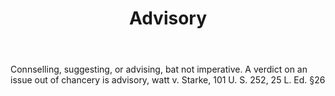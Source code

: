 ---
title: Advisory
letter: A
permalink: "/definitions/advisory.html"
body: Connselling, suggesting, or advising, bat not imperative. A verdict on an issue
  out of chancery is advisory, watt v. Starke, 101 U. S. 252, 25 L. Ed. §26
published_at: '2018-07-07'
layout: post
---